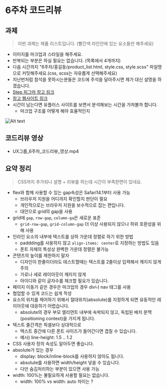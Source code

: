 # 6주차 코드리뷰

## 과제

> 이번 과제는 제품 리스트입니다. (빨간색 라인안에 있는 요소들만 해주세요)
> 

- 이미지를 마크업과 스타일을 해주세요. 
- 반복되는 부분은 하실 필요는 없습니다. (목록에서 4개까지)
- 다음 시간까지 "6주차/홍길동/product_list.html, style.css, style.scss" 파일명으로 커밋해주세요.(css, scss는 자유롭게 선택해주세요)
- 지난번처럼 참석을 못하시는분들은 코드에 주석을 달아주시면 제가 대신 설명을 하겠습니다.
- [Step 피그마 참고 링크](https://www.figma.com/file/BkI450WaB9X5nvbjbwQ93B/Untitled?node-id=79%3A3&t=lpMzupuqn2HxKiKL-4)
- [참고 웹사이트 링크](https://www.lguplus.com/iptv/main-feature)
- 시간이 남는다면 유플러스 사이트를 보면서 분석해보는 시간을 가져볼까 합니다.
  - 마크업 구조를 어떻게 해야 효율적인지 
 
 ![Alt text](/2022/images/week06/product_list_style.png)


## 코드리뷰 영상

- UX그룹_6주차_코드리뷰_영상.mp4


## 요약 정리

> CSS까지 추가되니 설명 + 리뷰를 하는데 시간이 부족한면이 있네요.

- flex와 함께 사용할 수 있는 gap속성은 Safari14.1부터 사용 가능
  - 브라우저 지원을 어디까지 확인할지 판단이 필요
  - 개인적으로는 브라우저 지원을 보수적으로 잡는 편입니다.
  - 대안으로 grid의 gap을 사용
- grid에 `gap`, `row-gap`, `column-ga`은 새로운 표준
  - `grid-row-gap`, `grid-column-gap` 더 이상 사용되지 않으나 하위 호환성을 위해 사용
- 인라인 요소의 내부에 택스트를 상하 가운데 정렬로 하기 위한 방법
  - paddding를 사용하지 않고 `align-items: center`로 지정하는 방법도 있음
  - 폰트 자체의 특성상 완벽한 가운데 정렬은 불가능
- 콘텐츠의 높이를 제한하지 말자
  - 디자인이 한줄이더라도 테스트할때는 텍스트를 2줄이상 입력해서 깨지지 않게 주의
  - 가로나 세로 레이아웃이 깨지지 않게
  - 아이디와 같이 글자수를 체크할 필요가 있습니다.
- 페이지 이동가 같은 경우은 마크업의 경우 div나 nav 태그를 사용
- 협업할 수 있게 코드는 쉽게 작성
- 요소의 위치를 제어하기 위해서 절대위치(absolute)를 지정하게 되면 유동적인 레이아웃에 대응하기 어렵습니다. 
  - absolute의 경우 부모 엘리먼트 내부에 속박되지 않고, 독립된 배치 문맥(positioning context)을 가지게 됩니다. 
- 텍스트 줄간격은 픽셀보다 상대적으로
  - 텍스트 중간에 다른 폰트 사이즈가 들어간다면 겹칠 수 있습니다.
  - 예시) line-height: 1.5 .. 1.2
- CSS 사용자 정의 속성도 알아두면 좋습니다.
- absolute가 있는 경우
  - display: block/inline-block를 사용하지 않아도 됩니다.
  - absolute를 사용하면 width/height 넣을 수 있습니다.
  - 다만 숨김처리하는 부분이 있으면 사용 가능
- width: 100%는 불필요하게 사용할 필요는 없습니다.
  - width: 100% vs width: auto 차이는 ?